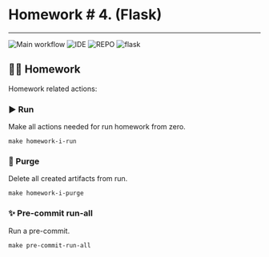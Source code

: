 # Homework # 4. (Flask)

---
![Main workflow](https://github.com/hillel-i-python-pro-i-2022-08-26/homework__Flask_routes__Marakhovskyi_V/actions/workflows/app-workflow.yml/badge.svg)
![IDE](https://img.shields.io/badge/PyCharm-000000.svg?&style=for-the-badge&logo=PyCharm&logoColor=white)
![REPO](https://img.shields.io/badge/GitHub-100000?style=for-the-badge&logo=github&logoColor=white)
![flask](https://badgen.net/badge/flask/homework/green)
## 👨‍💻 Homework

Homework related actions:

### ▶️ Run

Make all actions needed for run homework from zero.

```shell
make homework-i-run
```

### 🚮 Purge

Delete all created artifacts from run.

```shell
make homework-i-purge
```

### ✨ Pre-commit run-all

Run a pre-commit.

```shell
make pre-commit-run-all
```